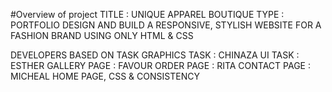#Overview of project
TITLE : UNIQUE APPAREL BOUTIQUE
TYPE : PORTFOLIO
DESIGN AND BUILD A RESPONSIVE, STYLISH WEBSITE FOR A FASHION BRAND USING ONLY 
HTML & CSS

DEVELOPERS BASED ON TASK
 GRAPHICS TASK : CHINAZA
 UI TASK : ESTHER
 GALLERY PAGE : FAVOUR
 ORDER PAGE : RITA
 CONTACT PAGE : MICHEAL
 HOME PAGE, CSS & CONSISTENCY
